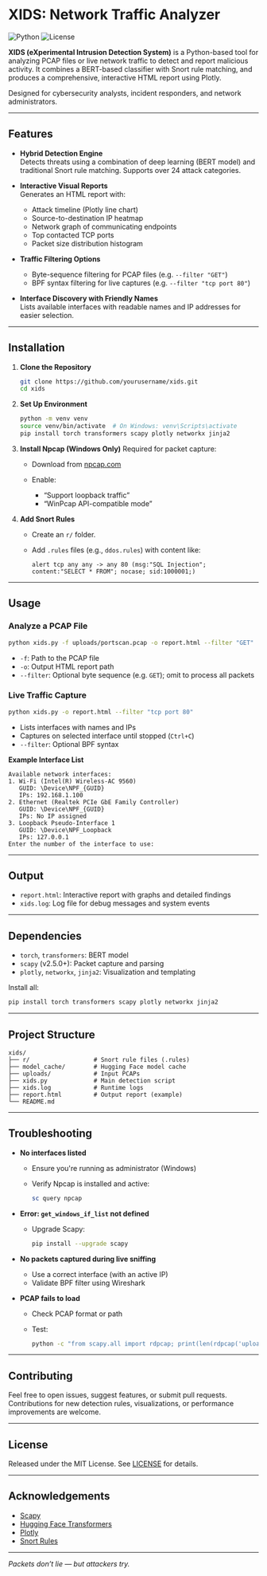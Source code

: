# XIDS: Network Traffic Analyzer

![Python](https://img.shields.io/badge/Python-3.8+-blue.svg)
![License](https://img.shields.io/badge/License-MIT-green.svg)

**XIDS (eXperimental Intrusion Detection System)** is a Python-based tool for analyzing PCAP files or live network traffic to detect and report malicious activity. It combines a BERT-based classifier with Snort rule matching, and produces a comprehensive, interactive HTML report using Plotly.

Designed for cybersecurity analysts, incident responders, and network administrators.

---

## Features

- **Hybrid Detection Engine**  
  Detects threats using a combination of deep learning (BERT model) and traditional Snort rule matching. Supports over 24 attack categories.

- **Interactive Visual Reports**  
  Generates an HTML report with:
  - Attack timeline (Plotly line chart)
  - Source-to-destination IP heatmap
  - Network graph of communicating endpoints
  - Top contacted TCP ports
  - Packet size distribution histogram

- **Traffic Filtering Options**  
  - Byte-sequence filtering for PCAP files (e.g. `--filter "GET"`)
  - BPF syntax filtering for live captures (e.g. `--filter "tcp port 80"`)

- **Interface Discovery with Friendly Names**  
  Lists available interfaces with readable names and IP addresses for easier selection.

---

## Installation

1. **Clone the Repository**
   ```bash
   git clone https://github.com/yourusername/xids.git
   cd xids
2. **Set Up Environment**

   ```bash
   python -m venv venv
   source venv/bin/activate  # On Windows: venv\Scripts\activate
   pip install torch transformers scapy plotly networkx jinja2
   ```

3. **Install Npcap (Windows Only)**
   Required for packet capture:

   * Download from [npcap.com](https://npcap.com/)
   * Enable:

     * “Support loopback traffic”
     * “WinPcap API-compatible mode”

4. **Add Snort Rules**

   * Create an `r/` folder.
   * Add `.rules` files (e.g., `ddos.rules`) with content like:

     ```
     alert tcp any any -> any 80 (msg:"SQL Injection"; content:"SELECT * FROM"; nocase; sid:1000001;)
     ```

---

## Usage

### Analyze a PCAP File

```bash
python xids.py -f uploads/portscan.pcap -o report.html --filter "GET"
```

* `-f`: Path to the PCAP file
* `-o`: Output HTML report path
* `--filter`: Optional byte sequence (e.g. `GET`); omit to process all packets

### Live Traffic Capture

```bash
python xids.py -o report.html --filter "tcp port 80"
```

* Lists interfaces with names and IPs
* Captures on selected interface until stopped (`Ctrl+C`)
* `--filter`: Optional BPF syntax

**Example Interface List**

```
Available network interfaces:
1. Wi-Fi (Intel(R) Wireless-AC 9560)
   GUID: \Device\NPF_{GUID}
   IPs: 192.168.1.100
2. Ethernet (Realtek PCIe GbE Family Controller)
   GUID: \Device\NPF_{GUID}
   IPs: No IP assigned
3. Loopback Pseudo-Interface 1
   GUID: \Device\NPF_Loopback
   IPs: 127.0.0.1
Enter the number of the interface to use:
```

---

## Output

* `report.html`: Interactive report with graphs and detailed findings
* `xids.log`: Log file for debug messages and system events

---

## Dependencies

* `torch`, `transformers`: BERT model
* `scapy` (v2.5.0+): Packet capture and parsing
* `plotly`, `networkx`, `jinja2`: Visualization and templating

Install all:

```bash
pip install torch transformers scapy plotly networkx jinja2
```

---

## Project Structure

```
xids/
├── r/                  # Snort rule files (.rules)
├── model_cache/        # Hugging Face model cache
├── uploads/            # Input PCAPs
├── xids.py             # Main detection script
├── xids.log            # Runtime logs
├── report.html         # Output report (example)
└── README.md
```

---

## Troubleshooting

* **No interfaces listed**

  * Ensure you're running as administrator (Windows)
  * Verify Npcap is installed and active:

    ```powershell
    sc query npcap
    ```

* **Error: `get_windows_if_list` not defined**

  * Upgrade Scapy:

    ```bash
    pip install --upgrade scapy
    ```

* **No packets captured during live sniffing**

  * Use a correct interface (with an active IP)
  * Validate BPF filter using Wireshark

* **PCAP fails to load**

  * Check PCAP format or path
  * Test:

    ```bash
    python -c "from scapy.all import rdpcap; print(len(rdpcap('uploads/portscan.pcap')))"
    ```

---

## Contributing

Feel free to open issues, suggest features, or submit pull requests. Contributions for new detection rules, visualizations, or performance improvements are welcome.

---

## License

Released under the MIT License. See [LICENSE](LICENSE) for details.

---

## Acknowledgements

* [Scapy](https://scapy.net/)
* [Hugging Face Transformers](https://huggingface.co/)
* [Plotly](https://plotly.com/python/)
* [Snort Rules](https://www.snort.org/downloads)

---

*Packets don’t lie — but attackers try.*
